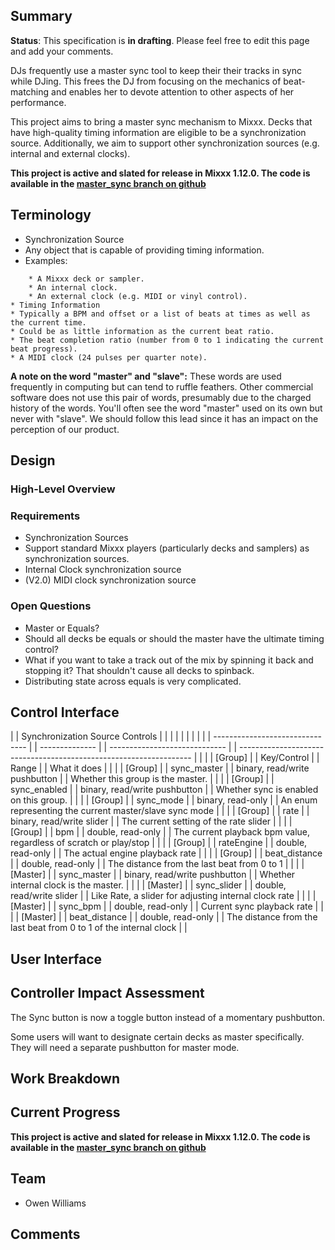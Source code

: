 ## Summary

**Status**: This specification is **in drafting**. Please feel free to
edit this page and add your comments.

DJs frequently use a master sync tool to keep their their tracks in sync
while DJing. This frees the DJ from focusing on the mechanics of
beat-matching and enables her to devote attention to other aspects of
her performance.

This project aims to bring a master sync mechanism to Mixxx. Decks that
have high-quality timing information are eligible to be a
synchronization source. Additionally, we aim to support other
synchronization sources (e.g. internal and external clocks).

**This project is active and slated for release in Mixxx 1.12.0. The
code is available in the [master\_sync branch on
github](https://github.com/mixxxdj/mixxx/tree/master_sync)**

## Terminology

  - Synchronization Source
  - Any object that is capable of providing timing information.
  - Examples:

<!-- end list -->

``` 
    * A Mixxx deck or sampler.
    * An internal clock.
    * An external clock (e.g. MIDI or vinyl control).
* Timing Information
* Typically a BPM and offset or a list of beats at times as well as the current time. 
* Could be as little information as the current beat ratio. 
* The beat completion ratio (number from 0 to 1 indicating the current beat progress).
* A MIDI clock (24 pulses per quarter note).
```

**A note on the word "master" and "slave":** These words are used
frequently in computing but can tend to ruffle feathers. Other
commercial software does not use this pair of words, presumably due to
the charged history of the words. You'll often see the word "master"
used on its own but never with "slave". We should follow this lead since
it has an impact on the perception of our product.

## Design

### High-Level Overview

### Requirements

  - Synchronization Sources
  - Support standard Mixxx players (particularly decks and samplers) as
    synchronization sources.
  - Internal Clock synchronization source
  - (V2.0) MIDI clock synchronization source

### Open Questions

  - Master or Equals?
  - Should all decks be equals or should the master have the ultimate
    timing control?
  - What if you want to take a track out of the mix by spinning it back
    and stopping it? That shouldn't cause all decks to spinback. 
  - Distributing state across equals is very complicated.

## Control Interface

|  | Synchronization Source Controls |  |                |  |                               |  |                                                                    |  |
|  | ------------------------------- |  | -------------- |  | ----------------------------- |  | ------------------------------------------------------------------ |  |
|  | \[Group\]                       |  | Key/Control    |  | Range                         |  | What it does                                                       |  |
|  | \[Group\]                       |  | sync\_master   |  | binary, read/write pushbutton |  | Whether this group is the master.                                  |  |
|  | \[Group\]                       |  | sync\_enabled  |  | binary, read/write pushbutton |  | Whether sync is enabled on this group.                             |  |
|  | \[Group\]                       |  | sync\_mode     |  | binary, read-only             |  | An enum representing the current master/slave sync mode            |  |
|  | \[Group\]                       |  | rate           |  | binary, read/write slider     |  | The current setting of the rate slider                             |  |
|  | \[Group\]                       |  | bpm            |  | double, read-only             |  | The current playback bpm value, regardless of scratch or play/stop |  |
|  | \[Group\]                       |  | rateEngine     |  | double, read-only             |  | The actual engine playback rate                                    |  |
|  | \[Group\]                       |  | beat\_distance |  | double, read-only             |  | The distance from the last beat from 0 to 1                        |  |
|  | \[Master\]                      |  | sync\_master   |  | binary, read/write pushbutton |  | Whether internal clock is the master.                              |  |
|  | \[Master\]                      |  | sync\_slider   |  | double, read/write slider     |  | Like Rate, a slider for adjusting internal clock rate              |  |
|  | \[Master\]                      |  | sync\_bpm      |  | double, read-only             |  | Current sync playback rate                                         |  |
|  | \[Master\]                      |  | beat\_distance |  | double, read-only             |  | The distance from the last beat from 0 to 1 of the internal clock  |  |

## User Interface

## Controller Impact Assessment

The Sync button is now a toggle button instead of a momentary
pushbutton.

Some users will want to designate certain decks as master specifically.
They will need a separate pushbutton for master mode.

## Work Breakdown

## Current Progress

**This project is active and slated for release in Mixxx 1.12.0. The
code is available in the [master\_sync branch on
github](https://github.com/mixxxdj/mixxx/tree/master_sync)**

## Team

  - Owen Williams

## Comments
